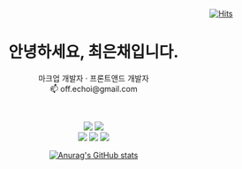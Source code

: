 <div align="right">

[![Hits](https://hits.seeyoufarm.com/api/count/incr/badge.svg?url=https%3A%2F%2Fgithub.com%2Foff-echoi&count_bg=%2379C83D&title_bg=%23555555&icon=&icon_color=%23E7E7E7&title=hits&edge_flat=false)](https://hits.seeyoufarm.com)

</div>

<h1 align="center">안녕하세요, 최은채입니다.</h1>
<p align="center">
  마크업 개발자 · 프론트앤드 개발자<br>    
  📫 off.echoi@gmail.com 
</p>
<br>
<!--
<p align="center">
  현재 진행중인 프로젝트 입니다.<br>  <br>  
  ## 채팅기능 구현 프로젝트 ##<br>  
  Raact.js : https://github.com/off-echoi/project-chat <br>
  배포 : https://off-echoi.github.io/project-chat/<br><br>
  ## 과외학생 관리 프로젝트 ##<br>  
  React.js : https://github.com/off-echoi/project-drill<br>
  배포 : https://off-echoi.github.io/project-drill/ <br>  <br>
  ## 백설 페이지 클론 프로젝트 ##<br>  
  HTML : https://github.com/off-echoi/project-clone-html_css_js<br>
  </p>
<h2 align="center">Tech Stack</h2>
-->
<p align="center">
  <img src="https://img.shields.io/badge/-HTML-orange?style=flat-square&logo=html5&logoColor=ffffff"/> 
  <img src="https://img.shields.io/badge/-CSS-blue?style=flat-square&logo=css3&logoColor=ffffff"/>     
  <br>
  <img src="https://img.shields.io/badge/-javascript-green?style=flat-square&logo=javascript&logoColor=ffffff"/> 
  <img src="https://img.shields.io/badge/-typescript-brightgreen?style=flat-square&logo=typescript&logoColor=ffffff"/> 
  <img src="https://img.shields.io/badge/-react-086dc3?style=flat-square&logo=react&logoColor=ffffff"/>      
</p>

<div align="center">
  
[![Anurag's GitHub stats](https://github-readme-stats.vercel.app/api?username=off-echoi&show_icons=true&theme=react)](https://github.com/anuraghazra/github-readme-stats)
  
</div>

<!-- 
- 🌱 Typescript, react 를 공부중입니다.
- 🔭 I’m currently working on 
- ⚡ Fun fact: ...
- 💬 Ask me about 
- 🤔 현재 구직중입니다.
- 포트폴리오는 ### 과 ###입니다.


![Git](https://img.shields.io/badge/-Git-black?style=flat-square&logo=git)
![GitHub](https://img.shields.io/badge/-GitHub-black?style=flat-square&logo=github)
![GitLab](https://img.shields.io/badge/-GitLab-black?style=flat-square&logo=gitlab)

-->
